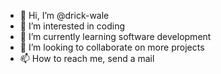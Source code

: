 - 👋 Hi, I’m @drick-wale
- 👀 I’m interested in coding
- 🌱 I’m currently learning software development
- 💞️ I’m looking to collaborate on more projects
- 📫 How to reach me, send a mail

<!---
drick-wale/drick-wale is a ✨ special ✨ repository because its `README.md` (this file) appears on your GitHub profile.
You can click the Preview link to take a look at your changes.
--->
